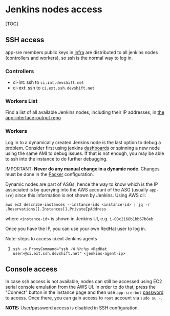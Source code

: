 # Jenkins nodes access

[TOC]

## SSH access

app-sre members public keys in [infra](https://gitlab.cee.redhat.com/app-sre/infra/-/blob/master/ansible/hosts/group_vars/all#L5) are distributed to all jenkins nodes (controllers and workers), so ssh is the normal way to log in.

### Controllers

* ci-int: ssh to `ci.int.devshift.net`
* ci-ext: ssh to `ci.ext.ssh.devshift.net`

### Workers List

Find a list of all available Jenkins nodes, including their IP addresses, in [the app-interface-output repo](https://gitlab.cee.redhat.com/service/app-interface-output/-/blob/master/ec2-jenkins-workers.md)

### Workers

Log in to a dynamically created Jenkins node is the last option to debug a problem. Consider first using jenkins [dashboards](/docs/app-sre/jenkins-worker-cicd.md#dashboards) or spinning a new node using the same AMI to debug issues. If that is not enough, you may be able to ssh into the instance to do further debugging.

IMPORTANT: **Never do any manual change in a dynamic node**. Changes must be done in the [Packer](https://gitlab.cee.redhat.com/app-sre/infra/-/tree/master/packer) configuration.

Dynamic nodes are part of ASGs, hence the way to know which is the IP associated is by querying into the AWS account of the ASG (usually `app-sre`) since this information is not shown by Jenkins. Using AWS cli:

```
aws ec2 describe-instances --instance-ids <instance-id> | jq -r .Reservations[].Instances[].PrivateIpAddress
```

where `<instance-id>` is shown in Jenkins UI, e.g. `i-08c2168b1bb67b8eb`

Once you have the IP, you can use your own RedHat user to log in.


Note: steps to access ci.ext Jenkins agents

1. `ssh -o ProxyCommand="ssh -W %h:%p <RedHat user>@ci.ext.ssh.devshift.net" <jenkins-agent-ip>`

## Console access

In case ssh access is not available, nodes can still be accessed using EC2 serial console emulation from the AWS UI. In order to do that, press the "Connect" button in the instance page and then use `app-sre-bot` [password](https://vault.devshift.net/ui/vault/secrets/app-sre/show/ansible/roles/app-sre-bot) to access. Once there, you can gain access to `root` account via `sudo su -`.

**NOTE:** User/password access is disabled in SSH configuration.
